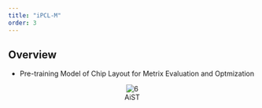 ```yaml
---
title: "iPCL-M"
order: 3
---
```


## **Overview**

- Pre-training Model of Chip Layout for Metrix Evaluation and Optmization

<center><img src="/res/images/aieda/aist.png" alt="6" style="zoom:100%;"/></center>
<center>AiST</center>
